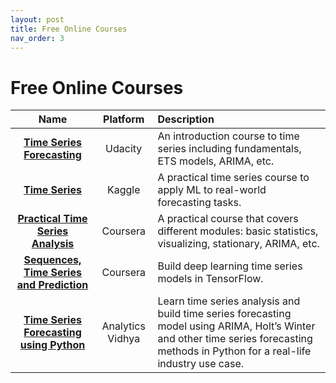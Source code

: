 ```yaml
---
layout: post
title: Free Online Courses
nav_order: 3
---
```


# Free Online Courses

|Name|Platform|Description|
|:--:|:--:|:--|
|**[Time Series Forecasting]**|Udacity|An introduction course to time series including fundamentals, ETS models, ARIMA, etc.|
|**[Time Series]**|Kaggle|A practical time series course to apply ML to real-world forecasting tasks.|
|**[Practical Time Series Analysis]**|Coursera|A practical course that covers different modules: basic statistics, visualizing, stationary, ARIMA, etc. |
|**[Sequences, Time Series and Prediction]**|Coursera|Build deep learning time series models in TensorFlow.|
|**[Time Series Forecasting using Python]**|Analytics Vidhya|Learn time series analysis and build time series forecasting model using ARIMA, Holt’s Winter and other time series forecasting methods in Python for a real-life industry use case.|





[Time Series Forecasting]: https://www.udacity.com/course/time-series-forecasting--ud980
[Time Series]: https://www.kaggle.com/learn/time-series
[Practical Time Series Analysis]: https://www.coursera.org/learn/practical-time-series-analysis
[Sequences, Time Series and Prediction]: https://www.coursera.org/learn/tensorflow-sequences-time-series-and-prediction
[Time Series Forecasting using Python]: https://courses.analyticsvidhya.com/courses/creating-time-series-forecast-using-python
